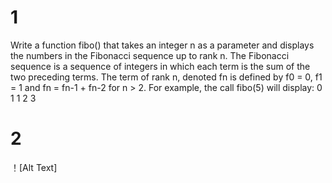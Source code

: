 # 1
Write a function fibo() that takes an integer n as a parameter and displays the numbers in the Fibonacci sequence up to rank n. 
The Fibonacci sequence is a sequence of integers in which each term is the sum of the two preceding terms.
The term of rank n, denoted fn is defined by f0 = 0, f1 = 1 and fn = fn-1 + fn-2 for n > 2.
For example, the call fibo(5) will display: 0 1 1 2 3

# 2
！[Alt Text] 
